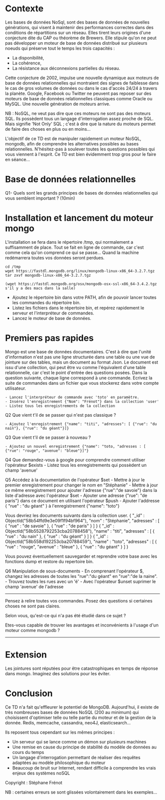 # Contexte
Les bases de données NoSql, sont des bases de données de nouvelles générations, qui visent à maintenir des performances correctes dans des conditions de répartitions sur un réseau. Elles tirent leurs origines d'une conjecture dite du CAP ou théorème de Brewers. Elle stipule qu'on ne peut pas développer un moteur de base de données distribué sur plusieurs noeuds qui préserve tout le temps les trois capacités :
- La disponibilité,
- La cohérence,
- La résistance aux déconnexions partielles du réseau.

Cette conjecture de 2002, impulse une nouvelle dynamique aux moteurs de base de données relationnelles qui montraient des signes de faiblesse dans le cas de gros volumes de données ou dans le cas d'accès 24/24 à travers la planète. Google, Facebook ou Twitter ne peuvent pas reposer sur des moteurs de base de données relationnelles classiques comme Oracle ou MySQL. Une nouvelle génération de moteurs arrive.

NB : NoSQL, ne veut pas dire que ces moteurs ne sont pas des moteurs SQL. Ils possèdent tous un langage d'interrogation assez proche de SQL. Mais signifie 'Not Only' SQL ; c'est à dire que la nature du moteurs permet de faire des choses en plus ou en moins...

L'objectif de ce TD est de manipuler rapidement un moteur NoSQL, mongodb, afin de comprendre les alternatives possibles au bases relationnelles. N'hésitez-pas à soulever toutes les questions possibles qui vous viennent à l'esprit. Ce TD est bien évidemment trop gros pour le faire en séance...

# Base de données relationnelles
Q1- Quels sont les grands principes de bases de données relationnelles qui vous semblent important ? (10min)

# Installation et lancement du moteur mongo
L'installation se fera dans le répertoire /tmp, qui normalement a suffisamment de place. Tout se fait en ligne de commande, car c'est comme cela qu'on comprend ce qui se passe...
Quand la machine redémarrera toutes vos données seront perdues.

    cd /tmp
    wget https://fastdl.mongodb.org/linux/mongodb-linux-x86_64-3.2.7.tgz  
    tar zxvf mongodb-linux-x86_64-3.2.7.tgz

    (wget https://fastdl.mongodb.org/osx/mongodb-osx-ssl-x86_64-3.4.2.tgz s'il y a des macs dans la salle)

- Ajoutez le répertoire bin dans votre PATH, afin de pouvoir lancer toutes les commandes du répertoire bin.
- Listez les fichiers dans le répertoire bin, et repérez rapidement le serveur et l'interpréteur de commandes.
- Lancez le moteur de base de données.

# Premiers pas rapides
Mongo est une base de données documentaires. C'est à dire que l'unité d'information n'est pas une ligne structurée dans une table ou une vue de jointure sur des tables, mais un document au format Json. Le document est issu d'une collection, qui peut être vu comme l'équivalent d'une table relationnelle, car c'est le point d'entrée des questions posées.
Dans la question suivante, chaque ligne correspond à une commande.
Ecrivez la suite de commandes dans un fichier que vous stockerez dans votre compte utilisateur.

    - Lancez l'interpréteur de commande avec 'toto' en paramètre.
    - Insérez l'enregistrement {"Nom": "Frénot"} dans la collection 'user'
    - Listez tous les enregistrements de la collection

Q2 Que vient t'il de se passer qui n'est pas classique ?

    - Ajoutez l'enregistrement {"name": "titi", "adresses": [ {"rue": "du nain"}, {"rue": "du géant"}]}

Q3 Que vient t'il de se passer à nouveau ?

    - Ajoutez un nouvel enregistrement {"name": "toto, "adresses : [ {"rue": "rouge", "avenue": "bleue"}]"}

Q4 Que demandez-vous à google pour comprendre comment utiliser l'opérateur $exists
    - Listez tous les enregistrements qui possèdent un champ 'avenue'

Q5 Accédez à la documentation de l'opérateur $set
    - Mettre à jour le premier enregistrement pour changer le nom en "Stéphanie"
    - Mettre à jour ce même enregistrement pour ajouter l'adresse {"rue":"de savoie"} dans la liste d'adresse avec l'opérateur $set
    - Ajouter une adresse {"rue": "de paris"} dans ce document en utilisant l'opérateur $push
    - Ajouter l'addresse { "rue" : "du géant" } à l'enregistrement {"name": "toto"}

Vous devriez les documents suivants dans la collection user.
{ "_id" : ObjectId("58b54ffd9e3e09f1f94bf964"), "nom" : "Stéphanie", "adresses" : [ { "rue" : "de savoie" }, { "rue" : "de paris" } ] }
{ "_id" : ObjectId("58b5528792253cba20788458"), "name" : "titi", "adresses" : [ { "rue" : "du nain" }, { "rue" : "du géant" } ] }
{ "_id" : ObjectId("58b558d192253cba20788459"), "name" : "toto", "adresses" : [ { "rue" : "rouge", "avenue" : "bleue" }, { "rue" : "du géant" } ] }

Vous pouvez éventuellement sauvegarder et reprendre votre base avec les fonctions dump et restore du repertoire bin.

Q6 Manipulation de sous-documents
    - En comprenant l'opérateur $, changez les adresses de toutes les "rue":"du géant" en "rue":"de la naine".
    - Trouvez toutes les rues avec un 'é'
    - Avec l'opérateur $unset suprimer le champ 'avenue' de l'adresse


********
Pensez à relire toutes vos commandes. Posez des questions si certaines choses ne sont pas claires.

Selon vous, qu'est-ce qui n'a pas été étudié dans ce sujet ?

Etes-vous capable de trouver les avantages et inconvénients à l'usage d'un moteur comme mongodb ?
********

# Extension
Les jointures sont réputées pour être catastrophiques en temps de réponse dans mongo. Imaginez des solutions pour les éviter.

# Conclusion
Ce TD n'a fait qu'effleurer le potentiel de MongoDB. Aujourd'hui, il existe de très nombreuses bases de données NoSQL (200 au minimum) qui choisissent d'optimiser telle ou telle partie du moteur et de la gestion de la donnée. Redis, memcache, cassandra, neo4J, elasticsearch...

Ils reposent tous cependant sur les mêmes principes :
  - Un serveur qui se lance comme un démon sur plusieurs machines
  - Une remise en cause du principe de stabilité du modèle de données au cours du temps
  - Un langage d'interrogation permettant de réaliser des requêtes adaptées au modèle philosophique du moteur
  - Beaucoup de bruit sur Internet, rendant difficile à comprendre les vrais enjeux des systèmes noSQL

Copyright : Stéphane Frénot

NB : certaines erreurs se sont glissées volontairement dans les exemples...
